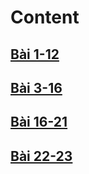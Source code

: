 # Content
## [Bài 1-12](./content/1-12.md)
## [Bài 3-16](./content/13-16.md)
## [Bài 16-21](./content/16-21.md)
## [Bài 22-23](./content/22-23.md)
